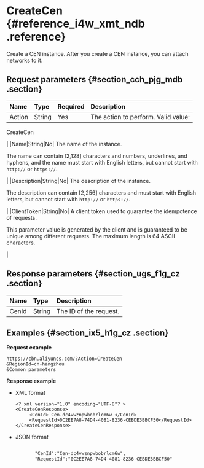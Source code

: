 # CreateCen {#reference_i4w_xmt_ndb .reference}

Create a CEN instance. After you create a CEN instance, you can attach networks to it.

## Request parameters {#section_cch_pjg_mdb .section}

|Name|Type|Required|Description|
|:---|:---|:-------|:----------|
|Action|String|Yes| The action to perform. Valid value:

 CreateCen

 |
|Name|String|No| The name of the instance.

 The name can contain \[2,128\] characters and numbers, underlines, and hyphens, and the name must start with English letters, but cannot start with `http://` or `https://`.

 |
|Description|String|No| The description of the instance.

 The description can contain \[2,256\] characters and must start with English letters, but cannot start with `http://` or `https://`.

 |
|ClientToken|String|No| A client token used to guarantee the idempotence of requests.

 This parameter value is generated by the client and is guaranteed to be unique among different requests. The maximum length is 64 ASCII characters.

 |

## Response parameters {#section_ugs_f1g_cz .section}

|Name|Type|Description|
|:---|:---|:----------|
|CenId|String|The ID of the request.|

## Examples {#section_ix5_h1g_cz .section}

**Request example**

``` {#createVPCpub}
https://cbn.aliyuncs.com/?Action=CreateCen
&RegionId=cn-hangzhou
&Common parameters
```

**Response example**

-   XML format

    ```
    <? xml version="1.0" encoding="UTF-8"? >
    <CreateCenResponse>
         <CenId> Cen-dc4vwznpwbobrlcm6w </CenId>
         <RequestId>0C2EE7A8-74D4-4081-8236-CEBDE3BBCF50</RequestId>
    </CreateCenResponse>
    ```

-   JSON format

    ```
    
           "CenId":"Cen-dc4vwznpwbobrlcm6w",
           "RequestId":"0C2EE7A8-74D4-4081-8236-CEBDE3BBCF50"
    
    ```


